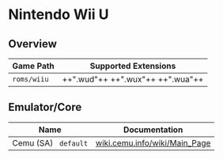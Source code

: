 # Nintendo Wii U

## Overview

| Game Path | Supported Extensions |
| --- | --- |
| `roms/wiiu` | ++".wud"++ ++".wux"++ ++".wua"++ |

## Emulator/Core

| Name | Documentation |
| --- | --- |
| Cemu (SA) &nbsp; `default` | [wiki.cemu.info/wiki/Main_Page](https://wiki.cemu.info/wiki/Main_Page) |